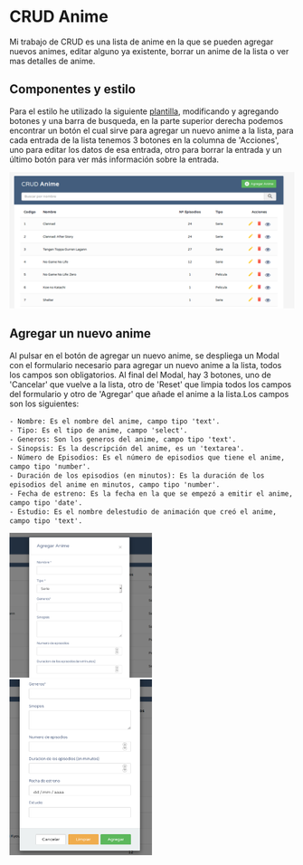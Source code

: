 # CRUD Anime

Mi trabajo de CRUD es una lista de anime en la que se pueden agregar nuevos animes, editar alguno ya existente, borrar un anime de la lista o ver mas detalles de anime.

## Componentes y estilo

Para el estilo he utilizado la siguiente [plantilla](https://www.tutorialrepublic.com/snippets/preview.php?topic=bootstrap&file=crud-data-table-for-database-with-modal-form), modificando y agregando botones y una barra de busqueda, en la parte superior derecha podemos encontrar un botón el cual sirve para agregar un nuevo anime a la lista, para cada entrada de la lista tenemos 3 botones en la columna de 'Acciones', uno para editar los datos de esa entrada, otro para borrar la entrada y un último botón para ver más información sobre la entrada.

<img src="capturas-CRUD/01-Pagina Principal.png">

## Agregar un nuevo anime

Al pulsar en el botón de agregar un nuevo anime, se despliega un Modal con el formulario necesario para agregar un nuevo anime a la lista, todos los campos son obligatorios. Al final del Modal, hay 3 botones, uno de 'Cancelar' que vuelve a la lista, otro de 'Reset' que limpia todos los campos del formulario y otro de 'Agregar' que añade el anime a la lista.Los campos son los siguientes:

    - Nombre: Es el nombre del anime, campo tipo 'text'.
    - Tipo: Es el tipo de anime, campo 'select'.
    - Generos: Son los generos del anime, campo tipo 'text'.
    - Sinopsis: Es la descripción del anime, es un 'textarea'.
    - Número de Episodios: Es el número de episodios que tiene el anime, campo tipo 'number'.
    - Duración de los episodios (en minutos): Es la duración de los episodios del anime en minutos, campo tipo 'number'.
    - Fecha de estreno: Es la fecha en la que se empezó a emitir el anime, campo tipo 'date'.
    - Estudio: Es el nombre delestudio de animación que creó el anime, campo tipo 'text'.

<img src="capturas-CRUD/02-1-Modal agregar anime.png" width="50%">
<img src="capturas-CRUD/02-2-Botones modal agregar anime.png" width="50%">